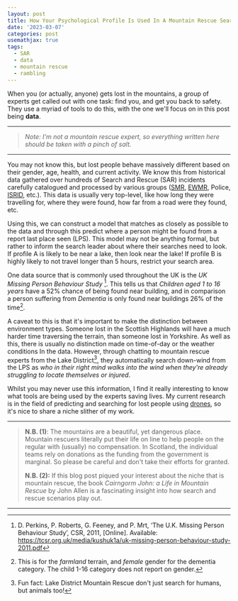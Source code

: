 ```yaml
---
layout: post
title: How Your Psychological Profile Is Used In A Mountain Rescue Search
date: '2023-03-07'
categories: post
usemathjax: true
tags:
  - SAR
  - data
  - mountain rescue
  - rambling
---
```


When you (or actually, anyone) gets lost in the mountains, a group of experts get called out with one task: find you, and get you back to safety. They use a myriad of tools to do this, with the one we'll focus on in this post being **data**.

---

> _Note: I'm not a mountain rescue expert, so everything written here should be taken with a pinch of salt._

---

You may not know this, but lost people behave massively different based on their gender, age, health, and current activity. We know this from historical data gathered over hundreds of Search and Rescue (SAR) incidents carefully catalogued and processed by various groups ([SMR](https://www.scottishmountainrescue.org/), [EWMR](https://www.mountain.rescue.org.uk/), Police, [ISRID](https://www.dbs-sar.com/SAR_Research/ISRID.htm), etc.). This data is usually very top-level, like how long they were travelling for, where they were found, how far from a road were they found, etc.

Using this, we can construct a model that matches as closely as possible to the data and through this predict where a person might be found from a report last place seen (LPS). This model may not be anything formal, but rather to inform the search leader about where their searches need to look. If profile A is likely to be near a lake, then look near the lake! If profile B is highly likely to not travel longer than 5 hours, restrict your search area. 

One data source that is commonly used throughout the UK is the _UK Missing Person Behaviour Study_ [^fn2]. This tells us that _Children aged 1 to 16 years_ have a $52\%$ chance of being found near building, and in comparison a person suffering from _Dementia_ is only found near buildings $26\%$ of the time[^fn1].

A caveat to this is that it's important to make the distinction between environment types. Someone lost in the Scottish Highlands will have a much harder time traversing the terrain, than someone lost in Yorkshire. As well as this, there is usually no distinction made on time-of-day or the weather conditions In the data. However, through chatting to mountain rescue experts from the Lake District[^fn3], they automatically search down-wind from the LPS as _who in their right mind walks into the wind when they're already struggling to locate themselves or injured_.

Whilst you may never use this information, I find it really interesting to know what tools are being used by the experts saving lives. My current research is in the field of predicting and searching for lost people using [drones](https://github.com/iwishiwasaneagle/jdrones), so it's nice to share a niche slither of my work.

---

> **N.B. (1)**: The mountains are a beautiful, yet dangerous place. Mountain rescuers literally put their life on line to help people on the regular with (usually) no compensation. In Scotland, the individual teams rely on donations as the funding from the government is marginal. So please be careful and don't take their efforts for granted.
>
> **N.B. (2):** If this blog post piqued your interest about the niche that is mountain rescue, the book _Cairngorm John: a Life in Mountain Rescue_ by John Allen is a fascinating insight into how search and rescue scenarios play out.

---

[^fn1]: This is for the _farmland_ terrain, and _female_ gender for the dementia category. The child 1-16 category does not report on gender.

[^fn2]: D. Perkins, P. Roberts, G. Feeney, and P. Mrt, ‘The U.K. Missing Person Behaviour Study’, CSR, 2011, [Online]. Available: https://tcsr.org.uk/media/kushuk1a/uk-missing-person-behaviour-study-2011.pdf

[^fn3]: Fun fact: Lake District Mountain Rescue don't just search for humans, but animals too!
